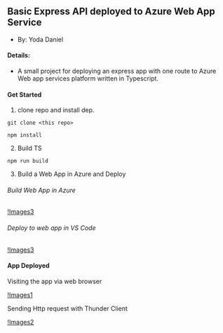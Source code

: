 ## Basic Express API deployed to Azure Web App Service
- By: Yoda Daniel

#### Details:

- A small project for deploying an express app with one route to Azure Web app services platform written in Typescript. 

#### Get Started 

1) clone repo and install dep.
```
git clone <this repo>

npm install
```

2) Build TS 

```
npm run build
```

3) Build a Web App in Azure and Deploy 

###### Build Web App in Azure

[!Images3](/images/Azure-Build-App.png)


###### Deploy to web app in VS Code

[!Images3](/images/DeployToApp.png)


#### App Deployed

Visiting the app via web browser

[!Images1](/images/Proof-BasePage.png)


Sending Http request with Thunder Client

[!Images2](/images/Proof-PageRoute-Postman.png)